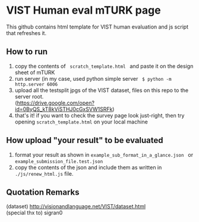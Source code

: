 # VIST Human eval mTURK page

This github contains html template for VIST human evaluation and js script that refreshes it.

## How to run 

 1. copy the contents of <code> scratch_template.html </code> and paste it on the design sheet of mTURK
 2. run server (in my case, used python simple server <code> $ python -m http.server 6006 </code>
 3. upload all the testsplit jpgs of the VIST dataset, files on this repo to the server root.  
   (https://drive.google.com/open?id=0ByQS_kT8kViSTHJ0cGxSVW1SRFk)
 4. that's it! if you want to check the survey page look just-right, then try opening <code>scratch_template.html</code> on your local machine 

## How upload "your result" to be evaluated

 1. format your result as shown in <code>example_sub_format_in_a_glance.json </code> or <code>example_submission_file.test.json</code>   
 2. copy the contents of the json and include them as written in <code>./js/renew_html.js</code> file.


## Quotation Remarks

(dataset) http://visionandlanguage.net/VIST/dataset.html    
(special thx to) sigran0

